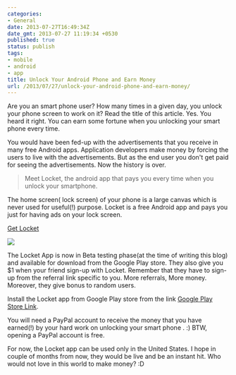 ```yaml
---
categories:
- General
date: 2013-07-27T16:49:34Z
date_gmt: 2013-07-27 11:19:34 +0530
published: true
status: publish
tags:
- mobile
- android
- app
title: Unlock Your Android Phone and Earn Money
url: /2013/07/27/unlock-your-android-phone-and-earn-money/
---
```


Are you an smart phone user? How many times in a given day, you unlock your phone screen to work on it? Read the title of this article. Yes. You heard it right. You can earn some fortune when you unlocking your smart phone every time.

You would have been fed-up with the advertisements that you receive in many free Android apps. Application developers make money by forcing the users to live with the advertisements. But as the end user you don't get paid for seeing the advertisements. Now the history is over.

> Meet Locket, the android app that pays you every time when you unlock your smartphone.

The home screen( lock screen) of your phone is a large canvas which is never used for useful(!) purpose. Locket is a free Android app and pays you just for having ads on your lock screen.

[Get Locket](http://www.getlocket.com)

<a href="{{site.baseurl}}/uploads/locket1.png"><img src="{{site.baseurl}}/uploads/locket1.png"></a>

The Locket App is now in Beta testing phase(at the time of writing this blog) and available for download from the Google Play store. They also give you $1 when your friend sign-up with Locket. Remember that they have to sign-up from the referral link specific to you. More referrals, More money. Moreover, they give bonus to random users.

Install the Locket app from Google Play store from the link [Google Play Store Link](https://play.google.com/store/apps/details?id=com.locket.android).

You will need a PayPal account to receive the money that you have earned(!) by your hard work on unlocking your smart phone . :) BTW, opening a PayPal account is free.
 
For now, the Locket app can be used only in the United States. I hope in couple of months from now, they would be live and be an instant hit. Who would not love in this world to make money? :D
